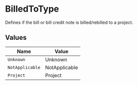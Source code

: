 # BilledToType

Defines if the bill or bill credit note is billed/rebilled to a project.


## Values

| Name            | Value           |
| --------------- | --------------- |
| `Unknown`       | Unknown         |
| `NotApplicable` | NotApplicable   |
| `Project`       | Project         |